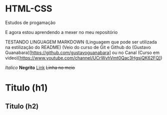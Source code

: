 # HTML-CSS
 Estudos de progamação

 E agora estou aprendendo a mexer no meu repositório

 TESTANDO LINGUAGEM MARKDOWN (Linguagem que pode ser utilizada na estilização do README) (Veio do curso de Git e Github do (Gustavo Guanabara)[https://github.com/gustavoguanabara] ou no Canal (Curso em video)[https://www.youtube.com/channel/UCrWvhVmt0Qac3HgsjQK62FQ])

 *Italico* **Negrito** [Link](https://github.com/RafaelLucasSegalRamos/HTML-CSS/blob/main/README.md) ~~Linha no meio~~ 
 # Titulo (h1)
 ## Titulo (h2)
